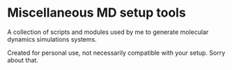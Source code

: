 # Miscellaneous MD setup tools

A collection of scripts and modules used by me to generate molecular dynamics simulations systems. 

Created for personal use, not necessarily compatible with your setup. Sorry about that.
